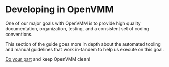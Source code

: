 # Developing in OpenVMM

One of our major goals with OpenVMM is to provide high quality documentation,
organization, testing, and a consistent set of coding conventions.

This section of the guide goes more in depth about the automated tooling and
manual guidelines that work in-tandem to help us execute on this goal.

[Do your part](https://youtu.be/-_7FaWnlhS4?t=10) and keep OpenVMM clean!
